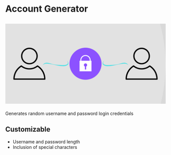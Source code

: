 # Account Generator
## ![Account Generator Cover](/creatives/cover.png)
Generates random username and password login credentials

## Customizable
- Username and password length
- Inclusion of special characters
